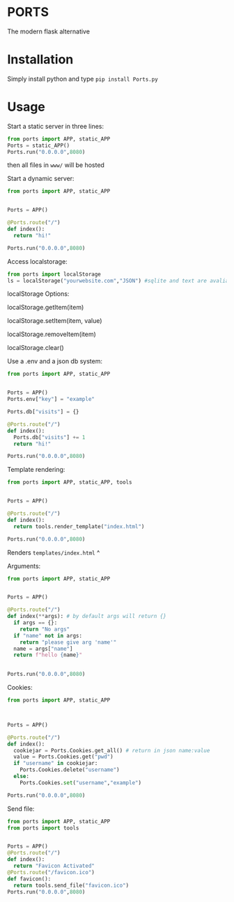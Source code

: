 # PORTS
The modern flask alternative

# Installation
Simply install python and type `pip install Ports.py`

# Usage

Start a static server in three lines:
```python
from ports import APP, static_APP
Ports = static_APP()
Ports.run("0.0.0.0",8080)
```
then all files in `www/` will be hosted

Start a dynamic server:
```python
from ports import APP, static_APP


Ports = APP()

@Ports.route("/")
def index():
  return "hi!"

Ports.run("0.0.0.0",8080)

```
Access localstorage:
```python
from ports import localStorage
ls = localStorage("yourwebsite.com","JSON") #sqlite and text are avaliable
```
localStorage Options:


localStorage.getItem(item)

localStorage.setItem(item, value)

localStorage.removeItem(item)

localStorage.clear()

Use a .env  and a json db system:
```python
from ports import APP, static_APP


Ports = APP()
Ports.env["key"] = "example"

Ports.db["visits"] = {}

@Ports.route("/")
def index():
  Ports.db["visits"] += 1
  return "hi!"

Ports.run("0.0.0.0",8080)
```

Template rendering:
```python
from ports import APP, static_APP, tools


Ports = APP()

@Ports.route("/")
def index():
  return tools.render_template("index.html")

Ports.run("0.0.0.0",8080)
```
Renders `templates/index.html` ^

Arguments:
```python
from ports import APP, static_APP


Ports = APP()

@Ports.route("/")
def index(**args): # by default args will return {}
  if args == {}:
    return "No args"
  if "name" not in args:
    return "please give arg 'name'"
  name = args["name"]
  return f"hello {name}"
  

Ports.run("0.0.0.0",8080)
```

Cookies:
```python
from ports import APP, static_APP



Ports = APP()

@Ports.route("/")
def index():
  cookiejar = Ports.Cookies.get_all() # return in json name:value
  value = Ports.Cookies.get("pwd")
  if "username" in cookiejar:
    Ports.Cookies.delete("username")
  else:
    Ports.Cookies.set("username","example")

Ports.run("0.0.0.0",8080)
```

Send file:
```python
from ports import APP, static_APP
from ports import tools


Ports = APP()
@Ports.route("/")
def index():
  return "Favicon Activated"
@Ports.route("/favicon.ico")
def favicon():
  return tools.send_file("favicon.ico")
Ports.run("0.0.0.0",8080)
```